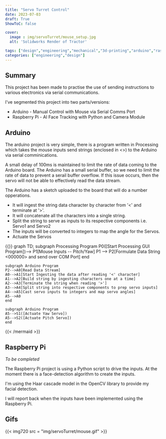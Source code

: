 ```yaml
---
title: "Servo Turret Control"
date: 2023-07-03
draft: True
ShowToC: false

cover:
  image : img/servoTurret/mouse_setup.jpg
  alt: 'Solidworks Render of Tractor'

tags: ["design","engineering","mechanical","3d-printing","arduino","raspberry pi"]
categories: ["engineering","design"]
---
```


## Summary

This project has been made to practise the use of sending instructions to various electronics via serial communications.

I've segmented this project into two parts/versions:
- Arduino - Manual Control with Mouse via Serial Comms Port
- Raspberry Pi - AI Face Tracking with Python and Camera Module

## Arduino 

The arduino project is very simple, there is a program written in Processing which takes the mouse inputs send strings (enclosed in <>) to the Arduino via serial comminications. 

A small delay of 100ms is maintained to limit the rate of data coming to the Arduino board. The Arduino has a small serial buffer, so we need to limit the rate of data to prevent a serail buffer overflow. If this issue occurs, then the servo will not be able to effectively read the data stream.

The Arduino has a sketch uploaded to the board that will do a number opperations. 
- It will ingest the string data character by character from '<' and terminate at '>'.
- It will concatenate all the characters into a single string.
- Split the string to serve as inputs to its respective components i.e. Servo1 and Servo2
- The inputs will be converted to integers to map the angle for the Servos.
- Actuate the Servos


{{<mermaid>}}
graph TD;
    subgraph Processing Program
    P0([Start Processing GUI Program])--> P1[Mouse Inputs -- Pitch/Yaw]
    P1 --> P2[Formulate Data String <000000> and send over COM Port]
    end

    subgraph Arduino Program
    P2-->A0[Read Data Stream]
    A0-->A1[Start Ingesting the data after reading '<' character]
    A1-->A2[Build string by ingesting characters one at a time]
    A2-->A3[Terminate the string when reading '>']
    A3-->A4[Split string into respective components to prep servo inputs]
    A4-->A5[Cast servo inputs to integers and map servo angles]
    A5-->A0
    end

    subgraph Arduino Program
    A5-->S1([Actuate Yaw Servo])
    A5-->S2([Actuate Pitch Servo])
    end
{{< /mermaid >}}

## Raspberry Pi 

*To be completed*

The Raspberry Pi project is using a Python script to drive the inputs. At the moment there is a face-detection algorithm to create the inputs.

I'm using the Haar cascade model in the OpenCV library to provide my facial detection.

I will report back when the inputs have been implemented using the Raspberry Pi.

## Gifs


{{< img720 src = "img/servoTurret/mouse.gif" >}}
